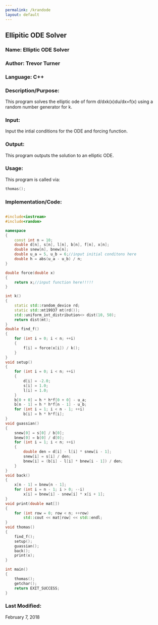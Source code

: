 ```yaml
---
permalink: /krandode
layout: default
---
```


## Ellipitic ODE Solver
### Name: Elliptic ODE Solver
### Author: Trevor Turner
### Language: C++

### Description/Purpose: 
This program solves the elliptic ode of form d/dxk(x)du/dx=f(x) using a random number generator for k. 

### Input:
Input the intial conditions for the ODE and forcing function.

### Output: 
This program outputs the solution to an elliptic ODE.

### Usage:
This program is called via:
```c++
thomas();
```

### Implementation/Code:
```c++

#include<iostream>
#include<random>

namespace
{
	const int n = 10;
	double d[n], s[n], l[n], b[n], f[n], x[n];
	double snew[n], bnew[n];
	double u_a = 5, u_b = 6;//input initial conditons here
	double h = abs(u_a - u_b) / n;
}

double force(double x)
{
	return x;//input function here!!!!!
}

int k()
{
	static std::random_device rd;
	static std::mt19937 mt(rd());
	std::uniform_int_distribution<> dist(10, 50);
	return dist(mt);
}
double find_f()
{
	for (int i = 0; i < n; ++i)
	{
		f[i] = force(x[i]) / k();
	}
}
void setup()
{
	for (int i = 0; i < n; ++i)
	{
		d[i] = -2.0;
		s[i] = 1.0;
		l[i] = 1.0;
	}
	b[0 + 0] = h * h*f[0 + 0] - u_a;
	b[n - 1] = h * h*f[n - 1] - u_b;
	for (int i = 1; i < n - 1; ++i)
		b[i] = h * h*f[i];
}
void guassian()
{
	snew[0] = s[0] / b[0];
	bnew[0] = b[0] / d[0];
	for (int i = 1; i < n; ++i)
	{
		double den = d[i] - l[i] * snew[i - 1];
		snew[i] = s[i] / den;
		bnew[i] = (b[i] - l[i] * bnew[i - 1]) / den;
	}
}
void back()
{
	x[n - 1] = bnew[n - 1];
	for (int i = n - 1; i > 0; --i)
		x[i] = bnew[i] - snew[i] * x[i + 1];
}
void print(double mat[])
{
	for (int row = 0; row < n; ++row)
		std::cout << mat[row] << std::endl;
}
void thomas()
{
	find_f();
	setup();
	guassian();
	back();
	print(x);
}

int main()
{
	thomas();
	getchar();
	return EXIT_SUCCESS;
}

```


### Last Modified:
February 7, 2018
